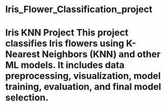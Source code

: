 # Iris_Flower_Classification_project
# Iris KNN Project  This project classifies Iris flowers using K-Nearest Neighbors (KNN) and other ML models. It includes data preprocessing, visualization, model training, evaluation, and final model selection.
